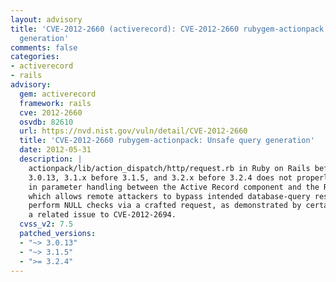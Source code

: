 ```yaml
---
layout: advisory
title: 'CVE-2012-2660 (activerecord): CVE-2012-2660 rubygem-actionpack: Unsafe query
  generation'
comments: false
categories:
- activerecord
- rails
advisory:
  gem: activerecord
  framework: rails
  cve: 2012-2660
  osvdb: 82610
  url: https://nvd.nist.gov/vuln/detail/CVE-2012-2660
  title: 'CVE-2012-2660 rubygem-actionpack: Unsafe query generation'
  date: 2012-05-31
  description: |
    actionpack/lib/action_dispatch/http/request.rb in Ruby on Rails before
    3.0.13, 3.1.x before 3.1.5, and 3.2.x before 3.2.4 does not properly consider differences
    in parameter handling between the Active Record component and the Rack interface,
    which allows remote attackers to bypass intended database-query restrictions and
    perform NULL checks via a crafted request, as demonstrated by certain "[nil]" values,
    a related issue to CVE-2012-2694.
  cvss_v2: 7.5
  patched_versions:
  - "~> 3.0.13"
  - "~> 3.1.5"
  - ">= 3.2.4"
---
```

